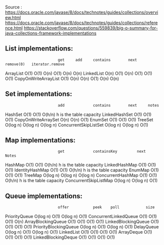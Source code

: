 Source : 
https://docs.oracle.com/javase/8/docs/technotes/guides/collections/overview.html
https://docs.oracle.com/javase/8/docs/technotes/guides/collections/reference.html
https://stackoverflow.com/questions/559839/big-o-summary-for-java-collections-framework-implementations

List implementations:
---------------------
                      		get  	add  	contains 		next 	remove(0) 	iterator.remove
ArrayList            	O(1) 	O(1) 	O(n)     	O(1) 	O(n)      	O(n)
LinkedList            	O(n) 	O(1) 	O(n)     	O(1) 	O(1)      	O(1)
CopyOnWriteArrayList 	O(1) 	O(n) 	O(n)     	O(1) 	O(n)      	O(n)

Set implementations:
--------------------
                     		add      		contains 		next     notes
HashSet               	O(1)     	O(1)     	O(h/n)   h is the table capacity
LinkedHashSet         	O(1)     	O(1)     	O(1) 
CopyOnWriteArraySet   	O(n)     	O(n)     	O(1) 
EnumSet               	O(1)     	O(1)     	O(1) 
TreeSet               	O(log n) 	O(log n) 	O(log n)
ConcurrentSkipListSet 	O(log n) 	O(log n) 	O(1)

Map implementations:
--------------------
                      		get      		containsKey 		next     		Notes
HashMap               	O(1)     	O(1)        	O(h/n)   h is the table capacity
LinkedHashMap         	O(1)     	O(1)        	O(1) 
IdentityHashMap       	O(1)     	O(1)        	O(h/n)   h is the table capacity 
EnumMap               	O(1)     	O(1)        	O(1) 
TreeMap               	O(log n) 	O(log n)    	O(log n) 
ConcurrentHashMap     	O(1)     	O(1)        	O(h/n)   h is the table capacity 
ConcurrentSkipListMap 	O(log n) 	O(log n)    	O(1)

Queue implementations:
----------------------
                      		offer    		peek 	poll     		size
PriorityQueue         	O(log n) 	O(1) 	O(log n) 	O(1)
ConcurrentLinkedQueue	O(1)     	O(1) 	O(1)     	O(n)
ArrayBlockingQueue    	O(1)     	O(1) 	O(1)     	O(1)
LinkedBlockingQueue   	O(1)     	O(1) 	O(1)     	O(1)
PriorityBlockingQueue 	O(log n) 	O(1) 	O(log n) 	O(1)
DelayQueue            	O(log n) 	O(1) 	O(log n) 	O(1)
LinkedList            	O(1)     	O(1) 	O(1)     	O(1)
ArrayDeque            	O(1)     	O(1) 	O(1)     	O(1)
LinkedBlockingDeque   	O(1)     	O(1) 	O(1)     	O(1)

